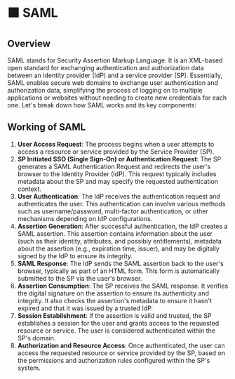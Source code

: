 # 🟧 SAML

## Overview

SAML stands for Security Assertion Markup Language. It is an XML-based open standard for exchanging authentication and authorization data between an identity provider (IdP) and a service provider (SP). Essentially, SAML enables secure web domains to exchange user authentication and authorization data, simplifying the process of logging on to multiple applications or websites without needing to create new credentials for each one. Let's break down how SAML works and its key components:

## Working of SAML

1. **User Access Request**: The process begins when a user attempts to access a resource or service provided by the Service Provider (SP).
2. **SP Initiated SSO (Single Sign-On) or Authentication Request**: The SP generates a SAML Authentication Request and redirects the user's browser to the Identity Provider (IdP). This request typically includes metadata about the SP and may specify the requested authentication context.
3. **User Authentication**: The IdP receives the authentication request and authenticates the user. This authentication can involve various methods such as username/password, multi-factor authentication, or other mechanisms depending on IdP configurations.
4. **Assertion Generation**: After successful authentication, the IdP creates a SAML assertion. This assertion contains information about the user (such as their identity, attributes, and possibly entitlements), metadata about the assertion (e.g., expiration time, issuer), and may be digitally signed by the IdP to ensure its integrity.
5. **SAML Response**: The IdP sends the SAML assertion back to the user's browser, typically as part of an HTML form. This form is automatically submitted to the SP via the user's browser.
6. **Assertion Consumption**: The SP receives the SAML response. It verifies the digital signature on the assertion to ensure its authenticity and integrity. It also checks the assertion's metadata to ensure it hasn't expired and that it was issued by a trusted IdP.
7. **Session Establishment**: If the assertion is valid and trusted, the SP establishes a session for the user and grants access to the requested resource or service. The user is considered authenticated within the SP's domain.
8. **Authorization and Resource Access**: Once authenticated, the user can access the requested resource or service provided by the SP, based on the permissions and authorization rules configured within the SP's system.
